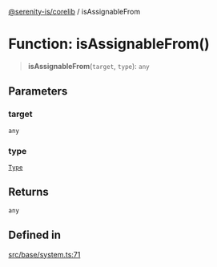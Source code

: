 [@serenity-is/corelib](../README.md) / isAssignableFrom

# Function: isAssignableFrom()

> **isAssignableFrom**(`target`, `type`): `any`

## Parameters

### target

`any`

### type

[`Type`](../type-aliases/Type.md)

## Returns

`any`

## Defined in

[src/base/system.ts:71](https://github.com/serenity-is/serenity/blob/master/packages/corelib/src/base/system.ts#L71)
